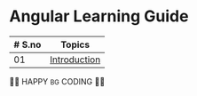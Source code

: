 # Angular Learning Guide

| # S.no |                                                                       Topics                                                                        |
| ----- | :-------------------------------------------------------------------------------------------------------------------------------------------------: |
| 01    |                                                             [Introduction](./01_Getting_Started/getting_started.md)                                                             |



👨‍💻 HAPPY <small>BG</small> CODING 👨‍💻
 